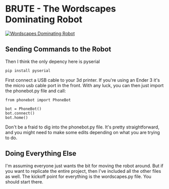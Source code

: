 # BRUTE - The Wordscapes Dominating Robot

[![Wordscapes Dominating Robot](https://i.imgur.com/to0U2ay.png)](https://www.youtube.com/watch?v=R-qC-0gX8Dw "Wordscapes Dominating Robot")


Sending Commands to the Robot
-----------------------------
Then I think the only depency here is pyserial
```
pip install pyserial
```

First connect a USB cable to your 3d printer. If you're using an Ender 3 it's the micro usb cable port in the front.
With any luck, you can then just import the phonebot.py file and call:

```
from phonebot import PhoneBot

bot = PhoneBot()
bot.connect()
bot.home()
```
Don't be a fraid to dig into the phonebot.py file. It's pretty straightforward, and you might need to make some edits depending on what you are trying to do.


Doing Everything Else
---------------------

I'm assuming everyone just wants the bit for moving the robot around. But if you want to replicate the entire project, then I've included all the other files as well.
The kickoff point for everything is the wordscapes.py file. You should start there.
